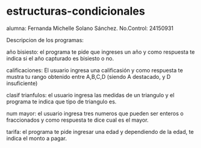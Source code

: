 # estructuras-condicionales
alumna: Fernanda Michelle Solano Sánchez.
   No.Control: 24150931

Descripcion de los programas:

año bisiesto: el programa te pide que ingreses un año y como respuesta te indica si el año capturado es bisiesto o no.

calificaciones: El usuario ingresa una calificasión y como respuesta te mustra tu rango obtenido entre A,B,C,D (siendo A destacado, y D insuficiente)

clasif trianfulos: el usuario ingresa las medidas de un triangulo y el programa te indica que tipo de triangulo es.

num mayor: el usuario ingresa tres numeros que pueden ser enteros o fraccionados y como respuesta te dice cual es el mayor.

tarifa: el programa te pide ingresar una edad y dependiendo de la edad, te indica el monto a pagar. 

